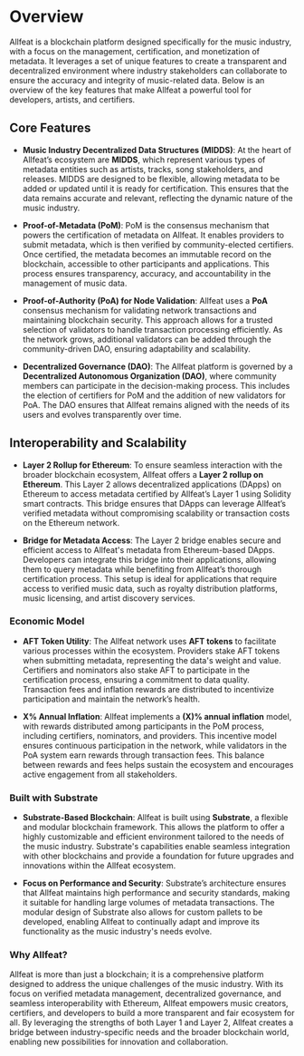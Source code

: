 # Overview

Allfeat is a blockchain platform designed specifically for the music industry, with a focus on the management, certification, and monetization of metadata. It leverages a set of unique features to create a transparent and decentralized environment where industry stakeholders can collaborate to ensure the accuracy and integrity of music-related data. Below is an overview of the key features that make Allfeat a powerful tool for developers, artists, and certifiers.

## Core Features

- **Music Industry Decentralized Data Structures (MIDDS)**: At the heart of Allfeat’s ecosystem are **MIDDS**, which represent various types of metadata entities such as artists, tracks, song stakeholders, and releases. MIDDS are designed to be flexible, allowing metadata to be added or updated until it is ready for certification. This ensures that the data remains accurate and relevant, reflecting the dynamic nature of the music industry.

- **Proof-of-Metadata (PoM)**: PoM is the consensus mechanism that powers the certification of metadata on Allfeat. It enables providers to submit metadata, which is then verified by community-elected certifiers. Once certified, the metadata becomes an immutable record on the blockchain, accessible to other participants and applications. This process ensures transparency, accuracy, and accountability in the management of music data.

- **Proof-of-Authority (PoA) for Node Validation**: Allfeat uses a **PoA** consensus mechanism for validating network transactions and maintaining blockchain security. This approach allows for a trusted selection of validators to handle transaction processing efficiently. As the network grows, additional validators can be added through the community-driven DAO, ensuring adaptability and scalability.

- **Decentralized Governance (DAO)**: The Allfeat platform is governed by a **Decentralized Autonomous Organization (DAO)**, where community members can participate in the decision-making process. This includes the election of certifiers for PoM and the addition of new validators for PoA. The DAO ensures that Allfeat remains aligned with the needs of its users and evolves transparently over time.

## Interoperability and Scalability

- **Layer 2 Rollup for Ethereum**: To ensure seamless interaction with the broader blockchain ecosystem, Allfeat offers a **Layer 2 rollup on Ethereum**. This Layer 2 allows decentralized applications (DApps) on Ethereum to access metadata certified by Allfeat’s Layer 1 using Solidity smart contracts. This bridge ensures that DApps can leverage Allfeat’s verified metadata without compromising scalability or transaction costs on the Ethereum network.

- **Bridge for Metadata Access**: The Layer 2 bridge enables secure and efficient access to Allfeat's metadata from Ethereum-based DApps. Developers can integrate this bridge into their applications, allowing them to query metadata while benefiting from Allfeat’s thorough certification process. This setup is ideal for applications that require access to verified music data, such as royalty distribution platforms, music licensing, and artist discovery services.

### Economic Model

- **AFT Token Utility**: The Allfeat network uses **AFT tokens** to facilitate various processes within the ecosystem. Providers stake AFT tokens when submitting metadata, representing the data's weight and value. Certifiers and nominators also stake AFT to participate in the certification process, ensuring a commitment to data quality. Transaction fees and inflation rewards are distributed to incentivize participation and maintain the network’s health.

- **X% Annual Inflation**: Allfeat implements a **(X)% annual inflation** model, with rewards distributed among participants in the PoM process, including certifiers, nominators, and providers. This incentive model ensures continuous participation in the network, while validators in the PoA system earn rewards through transaction fees. This balance between rewards and fees helps sustain the ecosystem and encourages active engagement from all stakeholders.

### Built with Substrate

- **Substrate-Based Blockchain**: Allfeat is built using **Substrate**, a flexible and modular blockchain framework. This allows the platform to offer a highly customizable and efficient environment tailored to the needs of the music industry. Substrate's capabilities enable seamless integration with other blockchains and provide a foundation for future upgrades and innovations within the Allfeat ecosystem.

- **Focus on Performance and Security**: Substrate’s architecture ensures that Allfeat maintains high performance and security standards, making it suitable for handling large volumes of metadata transactions. The modular design of Substrate also allows for custom pallets to be developed, enabling Allfeat to continually adapt and improve its functionality as the music industry's needs evolve.

### Why Allfeat?

Allfeat is more than just a blockchain; it is a comprehensive platform designed to address the unique challenges of the music industry. With its focus on verified metadata management, decentralized governance, and seamless interoperability with Ethereum, Allfeat empowers music creators, certifiers, and developers to build a more transparent and fair ecosystem for all. By leveraging the strengths of both Layer 1 and Layer 2, Allfeat creates a bridge between industry-specific needs and the broader blockchain world, enabling new possibilities for innovation and collaboration.
